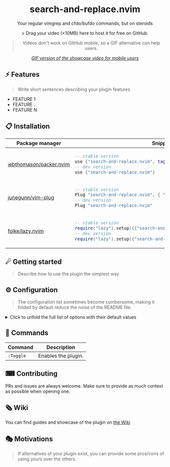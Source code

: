 <p align="center">
  <h1 align="center">search-and-replace.nvim</h2>
</p>

<p align="center">
    Your regular vimgrep and cfdo/bufdo commands, but on steroids
</p>

<div align="center">
    > Drag your video (<10MB) here to host it for free on GitHub.
</div>

<div align="center">

> Videos don't work on GitHub mobile, so a GIF alternative can help users.

_[GIF version of the showcase video for mobile users](SHOWCASE_GIF_LINK)_

</div>

## ⚡️ Features

> Write short sentences describing your plugin features

- FEATURE 1
- FEATURE ..
- FEATURE N

## 📋 Installation

<div align="center">
<table>
<thead>
<tr>
<th>Package manager</th>
<th>Snippet</th>
</tr>
</thead>
<tbody>
<tr>
<td>

[wbthomason/packer.nvim](https://github.com/wbthomason/packer.nvim)

</td>
<td>

```lua
-- stable version
use {"search-and-replace.nvim", tag = "*" }
-- dev version
use {"search-and-replace.nvim"}
```

</td>
</tr>
<tr>
<td>

[junegunn/vim-plug](https://github.com/junegunn/vim-plug)

</td>
<td>

```lua
-- stable version
Plug "search-and-replace.nvim", { "tag": "*" }
-- dev version
Plug "search-and-replace.nvim"
```

</td>
</tr>
<tr>
<td>

[folke/lazy.nvim](https://github.com/folke/lazy.nvim)

</td>
<td>

```lua
-- stable version
require("lazy").setup({{"search-and-replace.nvim", version = "*"}})
-- dev version
require("lazy").setup({"search-and-replace.nvim"})
```

</td>
</tr>
</tbody>
</table>
</div>

## ☄ Getting started

> Describe how to use the plugin the simplest way

## ⚙ Configuration

> The configuration list sometimes become cumbersome, making it folded by default reduce the noise of the README file.

<details>
<summary>Click to unfold the full list of options with their default values</summary>

> **Note**: The options are also available in Neovim by calling `:h search-and-replace.options`

```lua
require("search-and-replace").setup({
    -- you can copy the full list from lua/search-and-replace/config.lua
})
```

</details>

## 🧰 Commands

|   Command   |         Description        |
|-------------|----------------------------|
|  `:Toggle`  |     Enables the plugin.    |

## ⌨ Contributing

PRs and issues are always welcome. Make sure to provide as much context as possible when opening one.

## 🗞 Wiki

You can find guides and showcase of the plugin on [the Wiki](https://github.com/shortcuts/search-and-replace.nvim/wiki)

## 🎭 Motivations

> If alternatives of your plugin exist, you can provide some pros/cons of using yours over the others.
